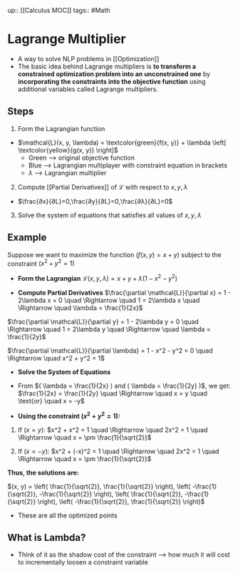 up:: [[Calculus MOC]]
tags:: #Math
# Lagrange Multiplier
- A way to solve NLP problems in [[Optimization]]
- The basic idea behind Lagrange multipliers is **to transform a constrained optimization problem into an unconstrained one** by **incorporating the constraints into the objective function** using additional variables called Lagrange multipliers.
## Steps
1) Form the Lagrangian function
- $\mathcal{L}(x, y, \lambda) = \textcolor{green}{f(x, y)} + \lambda \left[ \textcolor{yellow}{g(x, y)} \right]$
	- Green --> original objective function
	- Blue --> Lagrangian multiplayer with constraint equation in brackets
	- $\lambda$ --> Lagrangian multiplier
	
2) Compute [[Partial Derivatives]] of $\mathcal{L}$ with respect to $x, y, \lambda$
- $\frac{∂x}{∂L}​=0,\frac{∂y}{∂L}​=0,\frac{∂λ}{∂L}​=0$

3) Solve the system of equations that satisfies all values of $x, y, \lambda$

## Example
Suppose we want to maximize the function $( f(x, y) = x + y )$ subject to the constraint $( x^2 + y^2 = 1 )$

- **Form the Lagrangian**
$\mathcal{L}(x, y, \lambda) = x + y + \lambda (1 - x^2 - y^2)$

- **Compute Partial Derivatives**
$\frac{\partial \mathcal{L}}{\partial x} = 1 - 2\lambda x = 0 \quad \Rightarrow \quad 1 = 2\lambda x \quad \Rightarrow \quad \lambda = \frac{1}{2x}$

$\frac{\partial \mathcal{L}}{\partial y} = 1 - 2\lambda y = 0 \quad \Rightarrow \quad 1 = 2\lambda y \quad \Rightarrow \quad \lambda = \frac{1}{2y}$

$\frac{\partial \mathcal{L}}{\partial \lambda} = 1 - x^2 - y^2 = 0 \quad \Rightarrow \quad x^2 + y^2 = 1$

- **Solve the System of Equations**

- From $( \lambda = \frac{1}{2x} ) and ( \lambda = \frac{1}{2y} )$, we get:
$\frac{1}{2x} = \frac{1}{2y} \quad \Rightarrow \quad x = y \quad \text{or} \quad x = -y$

- **Using the constraint $( x^2 + y^2 = 1 )$:**

1. If $( x = y )$:
$x^2 + x^2 = 1 \quad \Rightarrow \quad 2x^2 = 1 \quad \Rightarrow \quad x = \pm \frac{1}{\sqrt{2}}$

2. If $( x = -y )$:
$x^2 + (-x)^2 = 1 \quad \Rightarrow \quad 2x^2 = 1 \quad \Rightarrow \quad x = \pm \frac{1}{\sqrt{2}}$

**Thus, the solutions are:**

$(x, y) = \left( \frac{1}{\sqrt{2}}, \frac{1}{\sqrt{2}} \right), \left( -\frac{1}{\sqrt{2}}, -\frac{1}{\sqrt{2}} \right), \left( \frac{1}{\sqrt{2}}, -\frac{1}{\sqrt{2}} \right), \left( -\frac{1}{\sqrt{2}}, \frac{1}{\sqrt{2}} \right)$

- These are all the optimized points

## What is Lambda?
- Think of it as the shadow cost of the constraint --> how much it will cost to incrementally loosen a constraint variable